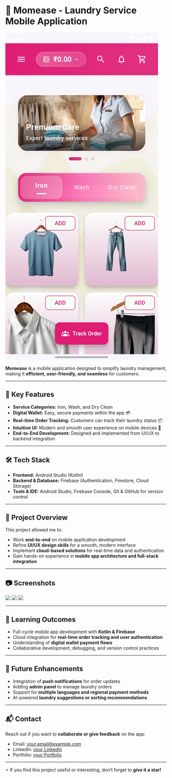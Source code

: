# 🧺 Momease - Laundry Service Mobile Application

![App Banner](app/Screenshot_20250701_223110_momease.jpg)

**Momease** is a mobile application designed to simplify laundry management, making it **efficient, user-friendly, and seamless** for customers.

---

## 🚀 Key Features

- **Service Categories:** Iron, Wash, and Dry Clean  
- **Digital Wallet:** Easy, secure payments within the app 💳  
- **Real-time Order Tracking:** Customers can track their laundry status 📦  
- **Intuitive UI:** Modern and smooth user experience on mobile devices 📱  
- **End-to-End Development:** Designed and implemented from UI/UX to backend integration  

---

## 🛠️ Tech Stack

- **Frontend:** Android Studio (Kotlin)  
- **Backend & Database:** Firebase (Authentication, Firestore, Cloud Storage)  
- **Tools & IDE:** Android Studio, Firebase Console, Git & GitHub for version control  

---

## 📝 Project Overview

This project allowed me to:

- Work **end-to-end** on mobile application development  
- Refine **UI/UX design skills** for a smooth, modern interface  
- Implement **cloud-based solutions** for real-time data and authentication  
- Gain hands-on experience in **mobile app architecture and full-stack integration**  

---

## 📷 Screenshots

<p float="left">
  <img src="path-to-your-image/screen1.png" width="200" />
  <img src="path-to-your-image/screen2.png" width="200" />
  <img src="path-to-your-image/screen3.png" width="200" />
</p>

---

## 🎯 Learning Outcomes

- Full-cycle mobile app development with **Kotlin & Firebase**  
- Cloud integration for **real-time order tracking and user authentication**  
- Understanding of **digital wallet payment flows**  
- Collaborative development, debugging, and version control practices  

---

## 📂 Future Enhancements

- Integration of **push notifications** for order updates  
- Adding **admin panel** to manage laundry orders  
- Support for **multiple languages and regional payment methods**  
- AI-powered **laundry suggestions or sorting recommendations**  

---

## 📬 Contact

Reach out if you want to **collaborate or give feedback** on the app:  

- Email: [your.email@example.com](mailto:your.email@example.com)  
- LinkedIn: [your LinkedIn](https://www.linkedin.com/in/yourhandle)  
- Portfolio: [your Portfolio](https://your-portfolio.example.com)  

---

⭐ If you find this project useful or interesting, don’t forget to **give it a star!**
